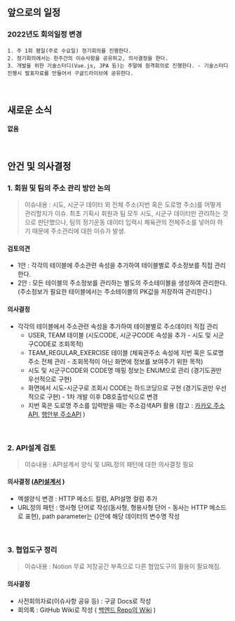 ## 앞으로의 일정
### 2022년도 회의일정 변경
```
1. 주 1회 평일(주로 수요일) 정기회의를 진행한다.
2. 정기회의에서는 한주간의 이슈사항을 공유하고, 의사결정을 한다.
3. 개발을 위한 기술스터디(Vue.js, JPA 등)는 주말에 원격회의로 진행한다. - 기술스터디 진행시 발표자료를 만들어서 구글드라이브에 공유한다.
```

<br>

## 새로운 소식
**없음**

<br>

## 안건 및 의사결정
### 1. 회원 및 팀의 주소 관리 방안 논의
> 이슈내용 : 시도, 시군구 데이터 외 전체 주소(지번 혹은 도로명 주소)를 어떻게 관리할지가 이슈. 최초 기획시 회원과 팀 모두 시도, 시군구 데이터만 관리하는 것으로 판단했으나, 팀의 정기운동 데이터 입력시 체육관의 전체주소를 넣어야 하기 때문에 주소관리에 대한 이슈가 발생. 

#### 검토의견
- 1안 : 각각의 테이블에 주소관련 속성을 추가하여 테이블별로 주소정보를 직접 관리한다. <br>
- 2안 : 모든 테이블의 주소정보를 관리하는 별도의 주소테이블을 생성하여 관리한다. (주소정보가 필요한 테이블에서는 주소테이블의 PK값을 저장하여 관리한다.) <br>

#### 의사결정
- 각각의 테이블에서 주소관련 속성을 추가하여 테이블별로 주소데이터 직접 관리 <br>
    * USER, TEAM 테이블 (시도CODE, 시군구CODE 속성을 추가 - 시도 및 시군구CODE로 조회목적)
    * TEAM_REGULAR_EXERCISE 테이블 (체육관주소 속성에 지번 혹은 도로명 주소 전체 관리 - 조회목적이 아닌 화면에 정보를 보여주기 위한 목적)
    * 시도 및 시군구CODE와 CODE명 매핑 정보는 ENUM으로 관리 (경기도권만 우선적으로 구현)
    * 화면에서 시도-시군구로 조회시 CODE는 하드코딩으로 구현 (경기도권만 우선적으로 구현) - 1차 개발 이후 DB호출방식으로 변경 
    * 지번 혹은 도로명 주소를 입력받을 때는 주소검색API 활용 (참고 : [카카오 주소API](https://postcode.map.daum.net/guide), [행안부 주소API](https://www.juso.go.kr/addrlink/devAddrLinkRequestGuide.do?menu=roadApi) )

<br>

### 2. API설계 검토 
> 이슈내용 : API설계서 양식 및 URL정의 패턴에 대한 의사결정 필요

#### 의사결정 ([API설계서](https://docs.google.com/spreadsheets/d/1iAQ2Ni4S5ZUj6ldGg2FdrFp3Yc3c070BSoIjoaemLmk/edit#gid=64460351) )
- 엑셀양식 변경 : HTTP 메소드 컬럼, API설명 컬럼 추가 
- URL정의 패턴 : 명사형 단어로 작성(동사형, 형용사형 단어 - 동사는 HTTP 메소드로 표현), path parameter는 {}안에 해당 데이터의 변수명 작성 

<br>

### 3. 협업도구 정리
> 이슈내용 : Notion 무료 저장공간 부족으로 다른 협업도구의 활용이 필요해짐.

#### 의사결정
- 사전회의자료(이슈사항 공유 등) : 구글 Docs로 작성
- 회의록 : GitHub Wiki로 작성 ( [백엔드 Repo의 Wiki](https://github.com/Yeo-injun/-basketballDiary-backend/wiki) )